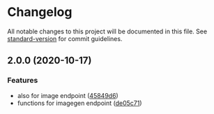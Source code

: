 # Changelog

All notable changes to this project will be documented in this file. See [standard-version](https://github.com/conventional-changelog/standard-version) for commit guidelines.

## 2.0.0 (2020-10-17)


### Features

* also for image endpoint ([45849d6](https://github.com/Allvaa/nekobot-api/commit/45849d61019cfaeaca8ac8d783ff2dfa14e59da6))
* functions for imagegen endpoint ([de05c71](https://github.com/Allvaa/nekobot-api/commit/de05c7176f3690fe8f805bfdb761cbb58cddbf73))
